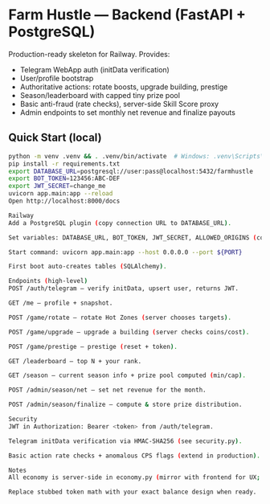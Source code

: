 # Farm Hustle — Backend (FastAPI + PostgreSQL)

Production-ready skeleton for Railway. Provides:
- Telegram WebApp auth (initData verification)
- User/profile bootstrap
- Authoritative actions: rotate boosts, upgrade building, prestige
- Season/leaderboard with capped tiny prize pool
- Basic anti-fraud (rate checks), server-side Skill Score proxy
- Admin endpoints to set monthly net revenue and finalize payouts

## Quick Start (local)
```bash
python -m venv .venv && . .venv/bin/activate  # Windows: .venv\Scripts\activate
pip install -r requirements.txt
export DATABASE_URL=postgresql://user:pass@localhost:5432/farmhustle
export BOT_TOKEN=123456:ABC-DEF
export JWT_SECRET=change_me
uvicorn app.main:app --reload
Open http://localhost:8000/docs

Railway
Add a PostgreSQL plugin (copy connection URL to DATABASE_URL).

Set variables: DATABASE_URL, BOT_TOKEN, JWT_SECRET, ALLOWED_ORIGINS (comma-separated).

Start command: uvicorn app.main:app --host 0.0.0.0 --port ${PORT}

First boot auto-creates tables (SQLAlchemy).

Endpoints (high-level)
POST /auth/telegram — verify initData, upsert user, returns JWT.

GET /me — profile + snapshot.

POST /game/rotate — rotate Hot Zones (server chooses targets).

POST /game/upgrade — upgrade a building (server checks coins/cost).

POST /game/prestige — prestige (reset + token).

GET /leaderboard — top N + your rank.

GET /season — current season info + prize pool computed (min/cap).

POST /admin/season/net — set net revenue for the month.

POST /admin/season/finalize — compute & store prize distribution.

Security
JWT in Authorization: Bearer <token> from /auth/telegram.

Telegram initData verification via HMAC-SHA256 (see security.py).

Basic action rate checks + anomalous CPS flags (extend in production).

Notes
All economy is server-side in economy.py (mirror with frontend for UX; server is authoritative).

Replace stubbed token math with your exact balance design when ready.
